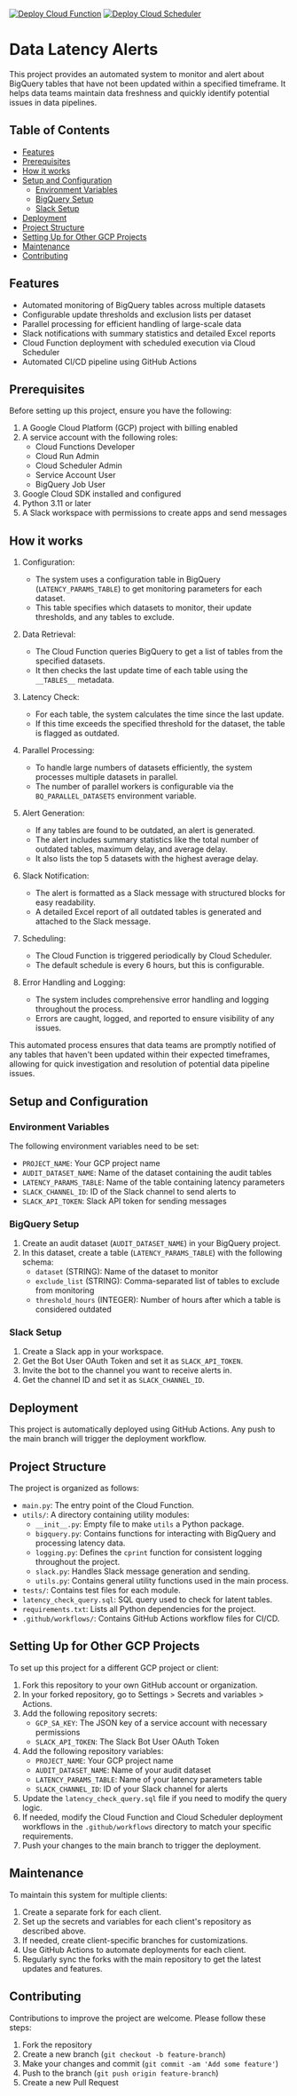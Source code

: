 [![Deploy Cloud Function](https://github.com/ashyam-saras/data-latency-alerts/actions/workflows/deploy-cloud-function.yml/badge.svg)](https://github.com/ashyam-saras/data-latency-alerts/actions/workflows/deploy-cloud-function.yml)
[![Deploy Cloud Scheduler](https://github.com/ashyam-saras/data-latency-alerts/actions/workflows/deploy-cloud-scheduler.yml/badge.svg)](https://github.com/ashyam-saras/data-latency-alerts/actions/workflows/deploy-cloud-scheduler.yml)

# Data Latency Alerts

This project provides an automated system to monitor and alert about BigQuery tables that have not been updated within a specified timeframe. It helps data teams maintain data freshness and quickly identify potential issues in data pipelines.

## Table of Contents
- [Features](#features)
- [Prerequisites](#prerequisites)
- [How it works](#how-it-works)
- [Setup and Configuration](#setup-and-configuration)
  - [Environment Variables](#environment-variables)
  - [BigQuery Setup](#bigquery-setup)
  - [Slack Setup](#slack-setup)
- [Deployment](#deployment)
- [Project Structure](#project-structure)
- [Setting Up for Other GCP Projects](#setting-up-for-other-gcp-projects)
- [Maintenance](#maintenance)
- [Contributing](#contributing)

## Features

- Automated monitoring of BigQuery tables across multiple datasets
- Configurable update thresholds and exclusion lists per dataset
- Parallel processing for efficient handling of large-scale data
- Slack notifications with summary statistics and detailed Excel reports
- Cloud Function deployment with scheduled execution via Cloud Scheduler
- Automated CI/CD pipeline using GitHub Actions

## Prerequisites

Before setting up this project, ensure you have the following:

1. A Google Cloud Platform (GCP) project with billing enabled
2. A service account with the following roles:
   - Cloud Functions Developer
   - Cloud Run Admin
   - Cloud Scheduler Admin
   - Service Account User
   - BigQuery Job User
3. Google Cloud SDK installed and configured
4. Python 3.11 or later
5. A Slack workspace with permissions to create apps and send messages

## How it works

1. Configuration:
   - The system uses a configuration table in BigQuery (`LATENCY_PARAMS_TABLE`) to get monitoring parameters for each dataset.
   - This table specifies which datasets to monitor, their update thresholds, and any tables to exclude.

2. Data Retrieval:
   - The Cloud Function queries BigQuery to get a list of tables from the specified datasets.
   - It then checks the last update time of each table using the `__TABLES__` metadata.

3. Latency Check:
   - For each table, the system calculates the time since the last update.
   - If this time exceeds the specified threshold for the dataset, the table is flagged as outdated.

4. Parallel Processing:
   - To handle large numbers of datasets efficiently, the system processes multiple datasets in parallel.
   - The number of parallel workers is configurable via the `BQ_PARALLEL_DATASETS` environment variable.

5. Alert Generation:
   - If any tables are found to be outdated, an alert is generated.
   - The alert includes summary statistics like the total number of outdated tables, maximum delay, and average delay.
   - It also lists the top 5 datasets with the highest average delay.

6. Slack Notification:
   - The alert is formatted as a Slack message with structured blocks for easy readability.
   - A detailed Excel report of all outdated tables is generated and attached to the Slack message.

7. Scheduling:
   - The Cloud Function is triggered periodically by Cloud Scheduler.
   - The default schedule is every 6 hours, but this is configurable.

8. Error Handling and Logging:
   - The system includes comprehensive error handling and logging throughout the process.
   - Errors are caught, logged, and reported to ensure visibility of any issues.

This automated process ensures that data teams are promptly notified of any tables that haven't been updated within their expected timeframes, allowing for quick investigation and resolution of potential data pipeline issues.

## Setup and Configuration

### Environment Variables

The following environment variables need to be set:

- `PROJECT_NAME`: Your GCP project name
- `AUDIT_DATASET_NAME`: Name of the dataset containing the audit tables
- `LATENCY_PARAMS_TABLE`: Name of the table containing latency parameters
- `SLACK_CHANNEL_ID`: ID of the Slack channel to send alerts to
- `SLACK_API_TOKEN`: Slack API token for sending messages

### BigQuery Setup

1. Create an audit dataset (`AUDIT_DATASET_NAME`) in your BigQuery project.
2. In this dataset, create a table (`LATENCY_PARAMS_TABLE`) with the following schema:
   - `dataset` (STRING): Name of the dataset to monitor
   - `exclude_list` (STRING): Comma-separated list of tables to exclude from monitoring
   - `threshold_hours` (INTEGER): Number of hours after which a table is considered outdated

### Slack Setup

1. Create a Slack app in your workspace.
2. Get the Bot User OAuth Token and set it as `SLACK_API_TOKEN`.
3. Invite the bot to the channel you want to receive alerts in.
4. Get the channel ID and set it as `SLACK_CHANNEL_ID`.

## Deployment

This project is automatically deployed using GitHub Actions. Any push to the main branch will trigger the deployment workflow.

## Project Structure

The project is organized as follows:

- `main.py`: The entry point of the Cloud Function.
- `utils/`: A directory containing utility modules:
  - `__init__.py`: Empty file to make `utils` a Python package.
  - `bigquery.py`: Contains functions for interacting with BigQuery and processing latency data.
  - `logging.py`: Defines the `cprint` function for consistent logging throughout the project.
  - `slack.py`: Handles Slack message generation and sending.
  - `utils.py`: Contains general utility functions used in the main process.
- `tests/`: Contains test files for each module.
- `latency_check_query.sql`: SQL query used to check for latent tables.
- `requirements.txt`: Lists all Python dependencies for the project.
- `.github/workflows/`: Contains GitHub Actions workflow files for CI/CD.

## Setting Up for Other GCP Projects

To set up this project for a different GCP project or client:

1. Fork this repository to your own GitHub account or organization.
2. In your forked repository, go to Settings > Secrets and variables > Actions.
3. Add the following repository secrets:
   - `GCP_SA_KEY`: The JSON key of a service account with necessary permissions
   - `SLACK_API_TOKEN`: The Slack Bot User OAuth Token
4. Add the following repository variables:
   - `PROJECT_NAME`: Your GCP project name
   - `AUDIT_DATASET_NAME`: Name of your audit dataset
   - `LATENCY_PARAMS_TABLE`: Name of your latency parameters table
   - `SLACK_CHANNEL_ID`: ID of your Slack channel for alerts
5. Update the `latency_check_query.sql` file if you need to modify the query logic.
6. If needed, modify the Cloud Function and Cloud Scheduler deployment workflows in the `.github/workflows` directory to match your specific requirements.
7. Push your changes to the main branch to trigger the deployment.

## Maintenance

To maintain this system for multiple clients:

1. Create a separate fork for each client.
2. Set up the secrets and variables for each client's repository as described above.
3. If needed, create client-specific branches for customizations.
4. Use GitHub Actions to automate deployments for each client.
5. Regularly sync the forks with the main repository to get the latest updates and features.

## Contributing

Contributions to improve the project are welcome. Please follow these steps:

1. Fork the repository
2. Create a new branch (`git checkout -b feature-branch`)
3. Make your changes and commit (`git commit -am 'Add some feature'`)
4. Push to the branch (`git push origin feature-branch`)
5. Create a new Pull Request